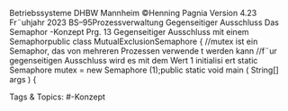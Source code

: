 Betriebssysteme DHBW Mannheim ©Henning Pagnia Version 4.23 Fr¨uhjahr 2023 BS–95Prozessverwaltung Gegenseitiger Ausschluss Das Semaphor -Konzept
Prg. 13 Gegenseitiger Ausschluss mit einem Semaphorpublic class MutualExclusionSemaphore {
//mutex ist ein Semaphor, das von mehreren Prozessen verwende t werden kann
//f¨ur gegenseitigen Ausschluss wird es mit dem Wert 1 initialisi ert
static Semaphore mutex = new Semaphore (1);public static void main ( String[] args ) {

   Tags & Topics:
   #-Konzept